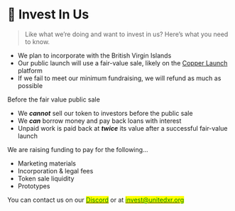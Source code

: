 # 🏁 Invest In Us

> Like what we’re doing and want to invest in us? Here’s what you need to know.

* We plan to incorporate with the British Virgin Islands
* Our public launch will use a fair-value sale, likely on the [Copper Launch](https://copperlaunch.com) platform
* If we fail to meet our minimum fundraising, we will refund as much as possible

Before the fair value public sale&#x20;

* We _**cannot**_ sell our token to investors before the public sale
* We _**can**_ borrow money and pay back loans with interest
* Unpaid work is paid back at _**twice**_ its value after a successful fair-value launch

We are raising funding to pay for the following…

* Marketing materials
* Incorporation & legal fees
* Token sale liquidity
* Prototypes

You can contact us on our [<mark style="color:green;">Discord</mark>](https://discord.com/invite/fV2SjJzEUr) or at [<mark style="color:green;">invest@unitedxr.org</mark>](mailto:invest@unitedxr.org)<mark style="color:green;"></mark>
